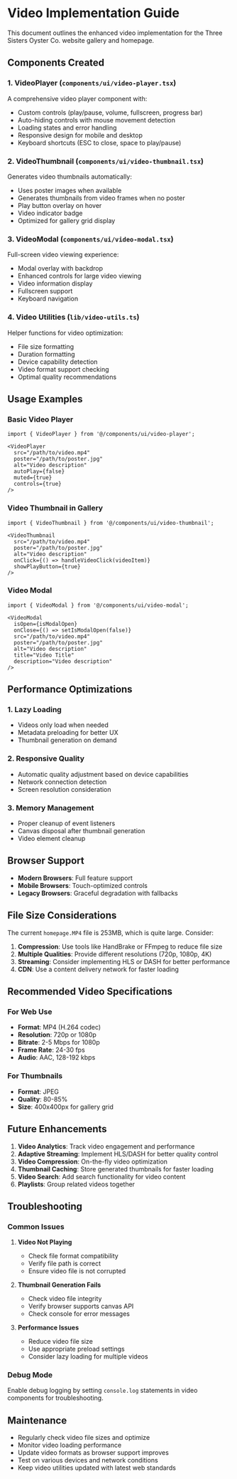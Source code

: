 # Video Implementation Guide

This document outlines the enhanced video implementation for the Three Sisters Oyster Co. website gallery and homepage.

## Components Created

### 1. VideoPlayer (`components/ui/video-player.tsx`)
A comprehensive video player component with:
- Custom controls (play/pause, volume, fullscreen, progress bar)
- Auto-hiding controls with mouse movement detection
- Loading states and error handling
- Responsive design for mobile and desktop
- Keyboard shortcuts (ESC to close, space to play/pause)

### 2. VideoThumbnail (`components/ui/video-thumbnail.tsx`)
Generates video thumbnails automatically:
- Uses poster images when available
- Generates thumbnails from video frames when no poster
- Play button overlay on hover
- Video indicator badge
- Optimized for gallery grid display

### 3. VideoModal (`components/ui/video-modal.tsx`)
Full-screen video viewing experience:
- Modal overlay with backdrop
- Enhanced controls for large video viewing
- Video information display
- Fullscreen support
- Keyboard navigation

### 4. Video Utilities (`lib/video-utils.ts`)
Helper functions for video optimization:
- File size formatting
- Duration formatting
- Device capability detection
- Video format support checking
- Optimal quality recommendations

## Usage Examples

### Basic Video Player
```tsx
import { VideoPlayer } from '@/components/ui/video-player';

<VideoPlayer
  src="/path/to/video.mp4"
  poster="/path/to/poster.jpg"
  alt="Video description"
  autoPlay={false}
  muted={true}
  controls={true}
/>
```

### Video Thumbnail in Gallery
```tsx
import { VideoThumbnail } from '@/components/ui/video-thumbnail';

<VideoThumbnail
  src="/path/to/video.mp4"
  poster="/path/to/poster.jpg"
  alt="Video description"
  onClick={() => handleVideoClick(videoItem)}
  showPlayButton={true}
/>
```

### Video Modal
```tsx
import { VideoModal } from '@/components/ui/video-modal';

<VideoModal
  isOpen={isModalOpen}
  onClose={() => setIsModalOpen(false)}
  src="/path/to/video.mp4"
  poster="/path/to/poster.jpg"
  alt="Video description"
  title="Video Title"
  description="Video description"
/>
```

## Performance Optimizations

### 1. Lazy Loading
- Videos only load when needed
- Metadata preloading for better UX
- Thumbnail generation on demand

### 2. Responsive Quality
- Automatic quality adjustment based on device capabilities
- Network connection detection
- Screen resolution consideration

### 3. Memory Management
- Proper cleanup of event listeners
- Canvas disposal after thumbnail generation
- Video element cleanup

## Browser Support

- **Modern Browsers**: Full feature support
- **Mobile Browsers**: Touch-optimized controls
- **Legacy Browsers**: Graceful degradation with fallbacks

## File Size Considerations

The current `homepage.MP4` file is 253MB, which is quite large. Consider:

1. **Compression**: Use tools like HandBrake or FFmpeg to reduce file size
2. **Multiple Qualities**: Provide different resolutions (720p, 1080p, 4K)
3. **Streaming**: Consider implementing HLS or DASH for better performance
4. **CDN**: Use a content delivery network for faster loading

## Recommended Video Specifications

### For Web Use
- **Format**: MP4 (H.264 codec)
- **Resolution**: 720p or 1080p
- **Bitrate**: 2-5 Mbps for 1080p
- **Frame Rate**: 24-30 fps
- **Audio**: AAC, 128-192 kbps

### For Thumbnails
- **Format**: JPEG
- **Quality**: 80-85%
- **Size**: 400x400px for gallery grid

## Future Enhancements

1. **Video Analytics**: Track video engagement and performance
2. **Adaptive Streaming**: Implement HLS/DASH for better quality control
3. **Video Compression**: On-the-fly video optimization
4. **Thumbnail Caching**: Store generated thumbnails for faster loading
5. **Video Search**: Add search functionality for video content
6. **Playlists**: Group related videos together

## Troubleshooting

### Common Issues

1. **Video Not Playing**
   - Check file format compatibility
   - Verify file path is correct
   - Ensure video file is not corrupted

2. **Thumbnail Generation Fails**
   - Check video file integrity
   - Verify browser supports canvas API
   - Check console for error messages

3. **Performance Issues**
   - Reduce video file size
   - Use appropriate preload settings
   - Consider lazy loading for multiple videos

### Debug Mode
Enable debug logging by setting `console.log` statements in video components for troubleshooting.

## Maintenance

- Regularly check video file sizes and optimize
- Monitor video loading performance
- Update video formats as browser support improves
- Test on various devices and network conditions
- Keep video utilities updated with latest web standards 